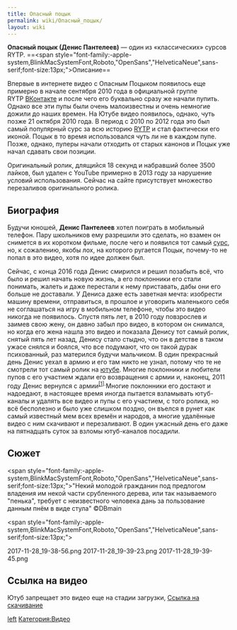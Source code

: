 ```yaml
---
title: Опасный поцык
permalink: wiki/Опасный_поцык/
layout: wiki
---
```


**Опасный поцык (Денис Пантелеев)** — один из «классических» сурсов
RYTP. ==\<span
style="font-family:-apple-system,BlinkMacSystemFont,Roboto,"OpenSans","HelveticaNeue",sans-serif;font-size:13px;"\>Описание</span>==

Впервые в интернете видео с Опасным Поцыком появилось еще примерно в
начале сентября 2010 года в официальной группе
RYTP [ВКонтакте](http://ru.youtubepoop.wikia.com/wiki/%D0%92%D0%9A%D0%BE%D0%BD%D1%82%D0%B0%D0%BA%D1%82%D0%B5) и
после чего его буквально сразу же начали пупить. Однако все эти пупы
были очень малоизвестны и очень немногие дожили до наших времен. На
Ютубе видео появилось, однако, чуть позже 21 октября 2010 года. В период
с 2010 по 2012 года это был самый популярный сурс за всю
историю [RYTP](http://ru.youtubepoop.wikia.com/wiki/RYTP) и стал
фактически его иконой. Поцык в то время использовался чуть ли не в
каждом пупе. Позже, однако, пуперы начали отходить от старых канонов и
Поцык уже начал сдавать свои позиции.

Оригинальный ролик, длящийся 18 секунд и набравший более 3500 лайков,
был удален с YouTube примерно в 2013 году за нарушение условий
использования. Сейчас на сайте присутствует множество перезаливов
оригинального ролика.

## Биография

Будучи юношей, **Денис Пантелеев** хотел поиграть в мобильный телефон.
Пару школьников ему разрешили это сделать, но взамен он снимется в их
коротком фильме, после чего и появился тот
самый [сурс](http://ru.youtubepoop.wikia.com/wiki/%D0%9E%D0%BF%D0%B0%D1%81%D0%BD%D1%8B%D0%B9_%D0%BF%D0%BE%D1%86%D1%8B%D0%BA_(%D1%81%D1%83%D1%80%D1%81)),
но, к сожалению, якобы лох, на которого ругается Поцык, почему-то не
попал в это видео, хотя по идее должен был.

Сейчас, с конца 2016 года Денис смирился и решил позабыть всё, что было
и решил начать новую жизнь, а его поклонники его стали понимать, жалеть
и даже перестали к нему приставать, дабы они его больше не доставали. У
Дениса даже есть заветная мечта: изобрести машину времени, отправиться,
в прошлое и уговорить маленького себя не соглашаться на игру в мобильном
телефоне, чтобы это видео никогда не появилось. Спустя пять лет, в 2010
году повзрослев и заимев свою жену, он давно забыл про видео, в котором
он снимался, но когда его жена нашла это видео и показала Денису тот
самый ролик, снятый пять лет назад, Денису стало стыдно, что он в
детстве в таком ужасе снялся и боялся, что все подумают, что он такой
дурак психованный, раз матерился будучи мальчиком. В один прекрасный
день Денис уехал в армию и его там никто не узнал, потому что те не
смотрели тот самый ролик
на [ютубе](http://ru.youtubepoop.wikia.com/wiki/YouTube). Многие
поклонники и любители пупов с его участием ждали его возвращения с армии
и, наконец, 2011 году Денис вернулся с
армии<sup>[\[1](http://ru.youtubepoop.wikia.com/wiki/%D0%9E%D0%BF%D0%B0%D1%81%D0%BD%D1%8B%D0%B9_%D0%BF%D0%BE%D1%86%D1%8B%D0%BA#cite_note-0)\].</sup>Многие
поклонники его достают и надоедают, в настоящее время иногда пытается
взламывать ютуб-каналы и удалять все видео и пупы с его участием, с того
ролика, но всё бесполезно и было уже слишком поздно, он въелся в рунет
как самый известный мем всех времён и народов, а многие удалённые видео
с ним скачивают и перезаливают. В один ужасный день его даже на
пятнадцать суток за взломы ютуб-каналов посадили.

## Сюжет

\<span
style="font-family:-apple-system,BlinkMacSystemFont,Roboto,"OpenSans","HelveticaNeue",sans-serif;font-size:13px;"\>"Некий
молодой гражданин под предлогом владения им некой части срубленного
дерева, или так называемого "пенька", требует с неизвестного человека
дань за пользование данным пнём в виде стула" ©DBmain

\<span
style="font-family:-apple-system,BlinkMacSystemFont,Roboto,"OpenSans","HelveticaNeue",sans-serif;font-size:13px;"\>

2017-11-28_19-38-56.png 2017-11-28_19-39-23.png 2017-11-28_19-39-45.png

</span>

## Ссылка на видео

Ютуб запрещает это видео еще на стадии загрузки, [Ссылка на
скачивание](https://yadi.sk/i/NjrYqMHw3Q8VFX)

[left](Файл:Блокировка_поцыка.jpg "wikilink")
[Категория:Видео](Категория:Видео "wikilink")
